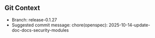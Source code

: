 ## Git Context

- Branch: release-0.1.27
- Suggested commit message: chore(openspec): 2025-10-14-update-doc-docs-security-modules
